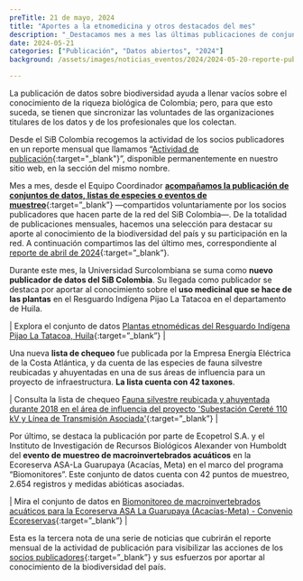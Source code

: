 ```yaml
---
preTitle: 21 de mayo, 2024
title: "Aportes a la etnomedicina y otros destacados del mes"
description: "_Destacamos mes a mes las últimas publicaciones de conjuntos de datos, listas de especies o eventos de muestreo de la biodiversidad de Colombia._"
date: 2024-05-21
categories: ["Publicación", "Datos abiertos", "2024"]
background: /assets/images/noticias_eventos/2024/2024-05-20-reporte-publicacion-abril-2024.jpg

---
```


La publicación de datos sobre biodiversidad ayuda a llenar vacíos sobre el conocimiento de la riqueza biológica de Colombia; pero, para que esto suceda, se tienen que sincronizar las voluntades de las organizaciones titulares de los datos y de los profesionales que los colectan.

Desde el SiB Colombia recogemos la actividad de los socios publicadores en un reporte mensual que llamamos “[Actividad de publicación](https://biodiversidad.co/comunidad/actividad-de-publicacion/){:target="_blank"}”, disponible permanentemente en nuestro sitio web, en la sección del mismo nombre.

Mes a mes, desde el Equipo Coordinador **[acompañamos la publicación de conjuntos de datos, listas de especies o eventos de muestreo](https://biodiversidad.co/compartir/guia-para-publicar/)**{:target=”_blank”} —compartidos voluntariamente por los socios publicadores que hacen parte de la red del SiB Colombia—. De la totalidad de publicaciones mensuales, hacemos una selección para destacar su aporte al conocimiento de la biodiversidad del país y su participación en la red. A continuación compartimos las del último mes, correspondiente al [reporte de abril de 2024](https://lookerstudio.google.com/u/1/reporting/f02542c6-4db7-4c98-b868-caec0e52224e/page/Ge2V){:target=”_blank”}.

Durante este mes, la Universidad Surcolombiana se suma como **nuevo publicador de datos del SiB Colombia**. Su llegada como publicador se destaca por aportar al conocimiento sobre el **uso medicinal que se hace de las plantas** en el Resguardo Indígena Pijao La Tatacoa en el departamento de Huila. 

| Explora el conjunto de datos [Plantas etnomédicas del Resguardo Indígena Pijao La Tatacoa, Huila](https://biodiversidad.co/data/?datasetKey=58960762-6513-406b-a8d5-e525e9eb6e10){:target=”_blank”} |

Una nueva **lista de chequeo** fue publicada por la Empresa Energía Eléctrica de la Costa Atlántica, y da cuenta de las especies de fauna silvestre reubicadas y ahuyentadas en una de sus áreas de influencia para un proyecto de infraestructura. **La lista cuenta con 42 taxones**.   

| Consulta la lista de chequeo [Fauna silvestre reubicada y ahuyentada durante 2018 en el área de influencia del proyecto 'Subestación Cereté 110 kV y Línea de Transmisión Asociada'](https://biodiversidad.co/dataset/search?publishingOrg=f774c7c2-d092-4298-85fa-a7df5bda1912&type=CHECKLIST){:target=”_blank”} |

Por último, se destaca la publicación por parte de Ecopetrol S.A. y el Instituto de Investigación de Recursos Biológicos Alexander von Humboldt del **evento de muestreo de macroinvertebrados acuáticos** en la Ecoreserva ASA-La Guarupaya (Acacías, Meta) en el marco del programa “Biomonitores”. Este conjunto de datos cuenta con 42 puntos de muestreo, 2.654 registros y medidas abióticas asociadas.

| Mira el conjunto de datos en [Biomonitoreo de macroinvertebrados acuáticos para la Ecoreserva ASA La Guarupaya (Acacías-Meta) - Convenio Ecoreservas](https://biodiversidad.co/data/?datasetKey=95848ec4-a1c0-4fe6-a42d-1380149e5b50){:target=”_blank”} |

Esta es la tercera nota de una serie de noticias que cubrirán el reporte mensual de la actividad de publicación para visibilizar las acciones de los [socios publicadores](https://biodiversidad.co/comunidad/socios-publicadores/){:target=”_blank”} y sus esfuerzos por aportar al conocimiento de la biodiversidad del país.
